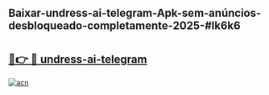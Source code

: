 ## Baixar-undress-ai-telegram-Apk-sem-anúncios-desbloqueado-completamente-2025-#lk6k6

# <h2><a href="https://ainizakaria.my?title=undress-ai-telegram&ref=20M">🔗👉 🔴 undress-ai-telegram</a></h2>

[![acn](https://github.com/user-attachments/assets/0f9c940e-d8b0-45ae-aac7-cd30a18b3e1c)](https://ainizakaria.my?title=undress-ai-telegram&ref=20M)

